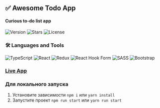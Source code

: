 ## ✅ Awesome Todo App

#### Curious to-do list app

![Version](https://img.shields.io/github/package-json/v/brovkin/awesome-todo?style=for-the-badge)
![Stars](https://img.shields.io/github/stars/brovkin/awesome-todo?style=for-the-badge)
![License](https://img.shields.io/github/license/brovkin/awesome-todo?style=for-the-badge)

### 🛠️ Languages and Tools

![TypeScript](https://img.shields.io/badge/typescript-%23007ACC.svg?style=for-the-badge&logo=typescript&logoColor=white)
![React](https://img.shields.io/badge/react-%2320232a.svg?style=for-the-badge&logo=react&logoColor=%2361DAFB)
![Redux](https://img.shields.io/badge/redux-%23593d88.svg?style=for-the-badge&logo=redux&logoColor=white)
![React Hook Form](https://img.shields.io/badge/React%20Hook%20Form-%23EC5990.svg?style=for-the-badge&logo=reacthookform&logoColor=white)
![SASS](https://img.shields.io/badge/SASS-hotpink.svg?style=for-the-badge&logo=SASS&logoColor=white)
![Bootstrap](https://img.shields.io/badge/bootstrap-%23563D7C.svg?style=for-the-badge&logo=bootstrap&logoColor=white)

### [Live App](https://brovkin.github.io/awesome-todo/)

### Для локального запуска

1. Установите зависимости `npm i` или `yarn install`
2. Запустите проект `npm run start` или `yarn run start`
